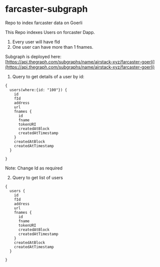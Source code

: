 # farcaster-subgraph
Repo to index farcaster data on Goerli 


This Repo indexes Users on forcaster Dapp. 
1. Every user will have fId
2. One user can have more than 1 fnames. 

Subgraph is deployed here:
[https://api.thegraph.com/subgraphs/name/airstack-xyz/farcaster-goerli](https://api.thegraph.com/subgraphs/name/airstack-xyz/farcaster-goerli)



1. Query to get details of a user by id: 
```
{
  users(where:{id: "100"}) {
    id
    fId
    address
    url
    fnames {
      id
      fname
      tokenURI
      createdAtBlock
      createdAtTimestamp
    }
    createdAtBlock
    createdAtTimestamp
  }
 
}

```
Note: Change Id as required

2. Query to get list of users
   
```
{
  users {
    id
    fId
    address
    url
    fnames {
      id
      fname
      tokenURI
      createdAtBlock
      createdAtTimestamp
    }
    createdAtBlock
    createdAtTimestamp
  }
 
}

``` 

